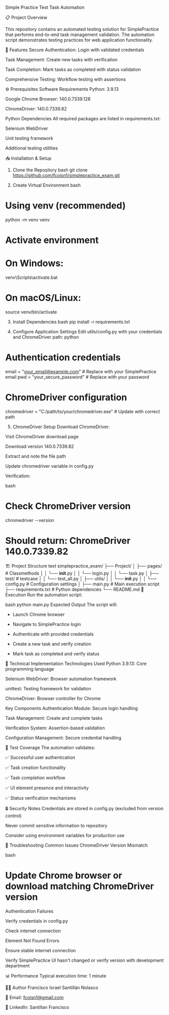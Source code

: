 Simple Practice Test Task Automation

📋 Project Overview

This repository contains an automated testing solution for SimplePractice that performs end-to-end task management validation. The automation script demonstrates testing practices for web application functionality.

🚀 Features
Secure Authentication: Login with validated credentials

Task Management: Create new tasks with verification

Task Completion: Mark tasks as completed with status validation

Comprehensive Testing: Workflow testing with assertions

⚙️ Prerequisites
Software Requirements
Python: 3.9.13

Google Chrome Browser: 140.0.7339.128

ChromeDriver: 140.0.7339.82

Python Dependencies
All required packages are listed in requirements.txt:

Selenium WebDriver

Unit testing framework

Additional testing utilities

📥 Installation & Setup
1. Clone the Repository
bash
git clone <https://github.com/fcoisn1/simplepractice_exam.git>

3. Create Virtual Environment
bash
# Using venv (recommended)
python -m venv venv

# Activate environment
# On Windows:
venv\Scripts\activate.bat

# On macOS/Linux:
source venv/bin/activate

3. Install Dependencies
bash
pip install -r requirements.txt

5. Configure Application Settings
Edit utils/config.py with your credentials and ChromeDriver path:
python

# Authentication credentials
email = "your_email@example.com"  # Replace with your SimplePractice email
pwd = "your_secure_password"      # Replace with your password

# ChromeDriver configuration
chromedriver = "C:/path/to/your/chromedriver.exe"  # Update with correct path

5. ChromeDriver Setup
Download ChromeDriver:

Visit ChromeDriver download page

Download version 140.0.7339.82

Extract and note the file path

Update chromedriver variable in config.py

Verification:

bash
# Check ChromeDriver version
chromedriver --version

# Should return: ChromeDriver 140.0.7339.82

🏗️ Project Structure
text
simplepractice_exam/
├── Project/
│   ├── pages/          # Classmethods
│   │  └── __init__.py
│   │  └── login.py
│   │  └── task.py
│   ├── test/           # testcase
│   │  └── test_all.py
│   ├── utils/
│   │  └── __init__.py
│   │  └── config.py    # Configuration settings
│   ├── main.py         # Main execution script
├── requirements.txt    # Python dependencies
└── README.md
🎯 Execution
Run the automation script:

bash
python main.py
Expected Output
The script will:

- Launch Chrome browser

- Navigate to SimplePractice login

- Authenticate with provided credentials

- Create a new task and verify creation

- Mark task as completed and verify status
  

🔧 Technical Implementation
Technologies Used
Python 3.9.13: Core programming language

Selenium WebDriver: Browser automation framework

unittest: Testing framework for validation

ChromeDriver: Browser controller for Chrome

Key Components
Authentication Module: Secure login handling

Task Management: Create and complete tasks

Verification System: Assertion-based validation

Configuration Management: Secure credential handling

🧪 Test Coverage
The automation validates:

✅ Successful user authentication

✅ Task creation functionality

✅ Task completion workflow

✅ UI element presence and interactivity

✅ Status verification mechanisms

🔒 Security Notes
Credentials are stored in config.py (excluded from version control)

Never commit sensitive information to repository

Consider using environment variables for production use

🐛 Troubleshooting
Common Issues
ChromeDriver Version Mismatch

bash
# Update Chrome browser or download matching ChromeDriver version
Authentication Failures

Verify credentials in config.py

Check internet connection

Element Not Found Errors

Ensure stable internet connection

Verify SimplePractice UI hasn't changed or verify version with development department


📊 Performance
Typical execution time: 1 minute

👨‍💻 Author
Francisco Israel Santillán Nolasco

📧 Email: fcoisn1@gmail.com

💼 LinkedIn: Santillan Francisco
